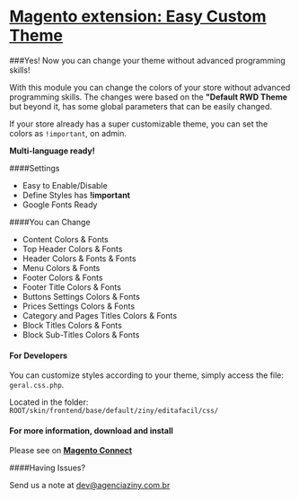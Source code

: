 # [Magento extension: Easy Custom Theme](http://www.magentocommerce.com/magento-connect/catalog/product/view/id/28965/)
###Yes! Now you can change your theme without advanced programming skills!

With this module you can change the colors of your store without advanced programming skills. The changes were based on the **"Default RWD Theme** but beyond it, has some global parameters that can be easily changed.

If your store already has a super customizable theme, you can set the colors as `!important`, on admin.

**Multi-language ready!**

####Settings

* Easy to Enable/Disable
* Define Styles has **!important**
* Google Fonts Ready

####You can Change

* Content Colors & Fonts
* Top Header Colors & Fonts
* Header Colors & Fonts & Fonts
* Menu Colors & Fonts
* Footer Colors & Fonts
* Footer Title Colors & Fonts
* Buttons Settings Colors & Fonts
* Prices Settings Colors & Fonts
* Category and Pages Titles Colors & Fonts
* Block Titles Colors & Fonts
* Block Sub-Titles Colors & Fonts

#### For Developers
You can customize styles according to your theme, simply access the file:
`geral.css.php`.

Located in the folder:
`ROOT/skin/frontend/base/default/ziny/editafacil/css/`


#### For more information, download and install
Please see on [**Magento Connect**](http://www.magentocommerce.com/magento-connect/catalog/product/view/id/28965/)

####Having Issues?

Send us a note at dev@agenciaziny.com.br


